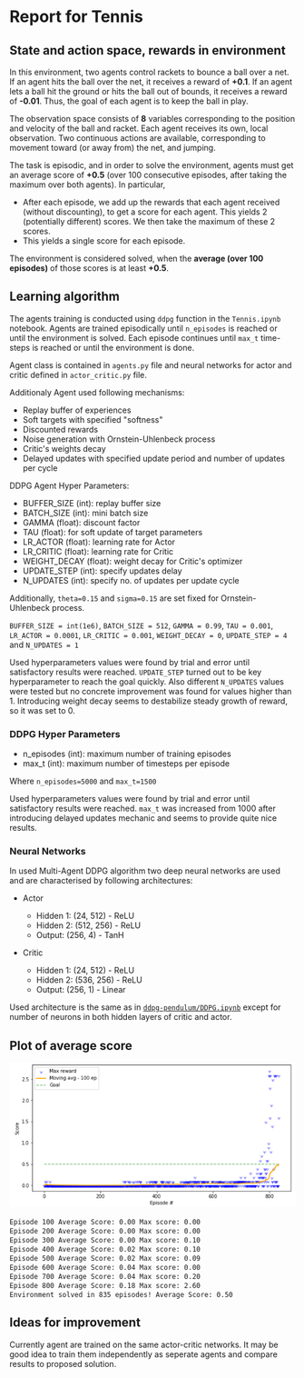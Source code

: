 # Report for Tennis

## State and action space, rewards in environment

In this environment, two agents control rackets to bounce a ball over a net. If an agent hits the ball over the net, it receives a reward of **+0.1**. If an agent lets a ball hit the ground or hits the ball out of bounds, it receives a reward of **-0.01**. Thus, the goal of each agent is to keep the ball in play.

The observation space consists of **8** variables corresponding to the position and velocity of the ball and racket. Each agent receives its own, local observation. Two continuous actions are available, corresponding to movement toward (or away from) the net, and jumping.

The task is episodic, and in order to solve the environment, agents must get an average score of **+0.5** (over 100 consecutive episodes, after taking the maximum over both agents). In particular,

* After each episode, we add up the rewards that each agent received (without discounting), to get a score for each agent. This yields 2 (potentially different) scores. We then take the maximum of these 2 scores.
* This yields a single score for each episode.

The environment is considered solved, when the **average (over 100 episodes)** of those scores is at least **+0.5**.

## Learning algorithm

The agents training is conducted using `ddpg` function in the `Tennis.ipynb` notebook. Agents are trained episodically until `n_episodes` is reached or until the environment is solved. Each episode continues until `max_t` time-steps is reached or until the environment is done.

Agent class is contained in `agents.py` file and neural networks for actor and critic defined in `actor_critic.py` file.

Additionaly Agent used following mechanisms:
* Replay buffer of experiences
* Soft targets with specified "softness"
* Discounted rewards
* Noise generation with Ornstein-Uhlenbeck process
* Critic's weights decay
* Delayed updates with specified update period and number of updates per cycle

DDPG Agent Hyper Parameters:
- BUFFER_SIZE (int): replay buffer size
- BATCH_SIZE (int): mini batch size
- GAMMA (float): discount factor
- TAU (float): for soft update of target parameters
- LR_ACTOR (float): learning rate for Actor
- LR_CRITIC (float): learning rate for Critic
- WEIGHT_DECAY (float): weight decay for Critic's optimizer
- UPDATE_STEP (int): specify updates delay
- N_UPDATES (int): specify no. of updates per update cycle

Additionally, `theta=0.15` and `sigma=0.15` are set fixed for Ornstein-Uhlenbeck process.

`BUFFER_SIZE = int(1e6)`, `BATCH_SIZE = 512`, `GAMMA = 0.99`, `TAU = 0.001`, `LR_ACTOR = 0.0001`, `LR_CRITIC = 0.001`, `WEIGHT_DECAY = 0`, `UPDATE_STEP = 4` and `N_UPDATES = 1`

Used hyperparameters values were found by trial and error until satisfactory results were reached. `UPDATE_STEP` turned out to be key hyperparameter to reach the goal quickly. Also different `N_UPDATES` values were tested but no concrete improvement was found for values higher than 1. Introducing weight decay seems to destabilize steady growth of reward, so it was set to 0.

### DDPG Hyper Parameters  

- n_episodes (int): maximum number of training episodes
- max_t (int): maximum number of timesteps per episode

Where
`n_episodes=5000` and `max_t=1500`

Used hyperparameters values were found by trial and error until satisfactory results were reached. `max_t` was increased from 1000 after introducing delayed updates mechanic and seems to provide quite nice results.

### Neural Networks
In used Multi-Agent DDPG algorithm two deep neural networks are used and are characterised by following architectures:
- Actor    
    - Hidden 1: (24, 512)   - ReLU
    - Hidden 2: (512, 256)  - ReLU
    - Output: (256, 4)      - TanH

- Critic
    - Hidden 1: (24, 512)   - ReLU
    - Hidden 2: (536, 256)  - ReLU
    - Output: (256, 1)      - Linear


Used architecture is the same as in [`ddpg-pendulum/DDPG.ipynb`](https://github.com/udacity/deep-reinforcement-learning/blob/master/ddpg-pendulum/DDPG.ipynb) except for number of neurons in both hidden layers of critic and actor.

## Plot of average score

![Score](https://github.com/KrainskiL/UnityML_Tennis/blob/master/img/Scores.PNG?raw=true)

```
Episode 100	Average Score: 0.00	Max score: 0.00
Episode 200	Average Score: 0.00	Max score: 0.00
Episode 300	Average Score: 0.00	Max score: 0.10
Episode 400	Average Score: 0.02	Max score: 0.10
Episode 500	Average Score: 0.02	Max score: 0.09
Episode 600	Average Score: 0.04	Max score: 0.00
Episode 700	Average Score: 0.04	Max score: 0.20
Episode 800	Average Score: 0.18	Max score: 2.60
Environment solved in 835 episodes!	Average Score: 0.50
```

## Ideas for improvement

Currently agent are trained on the same actor-critic networks. It may be good idea to train them independently as seperate agents and compare results to proposed solution.

